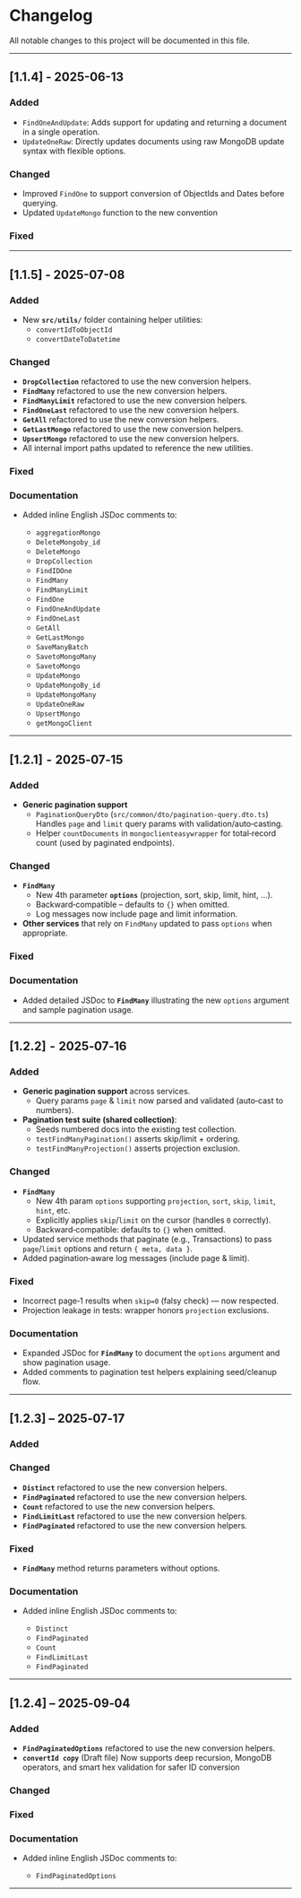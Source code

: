 # Changelog

All notable changes to this project will be documented in this file.

---

## [1.1.4] - 2025-06-13

### Added

- `FindOneAndUpdate`: Adds support for updating and returning a document in a single operation.
- `UpdateOneRaw`: Directly updates documents using raw MongoDB update syntax with flexible options.

### Changed

- Improved `FindOne` to support conversion of ObjectIds and Dates before querying.
- Updated `UpdateMongo` function to the new convention

### Fixed

---

## [1.1.5] - 2025-07-08

### Added

- New **`src/utils/`** folder containing helper utilities:
  - `convertIdToObjectId`
  - `convertDateToDatetime`

### Changed

- **`DropCollection`** refactored to use the new conversion helpers.
- **`FindMany`** refactored to use the new conversion helpers.
- **`FindManyLimit`** refactored to use the new conversion helpers.
- **`FindOneLast`** refactored to use the new conversion helpers.
- **`GetAll`** refactored to use the new conversion helpers.
- **`GetLastMongo`** refactored to use the new conversion helpers.
- **`UpsertMongo`** refactored to use the new conversion helpers.
- All internal import paths updated to reference the new utilities.

### Fixed

### Documentation

- Added inline English JSDoc comments to:

  - `aggregationMongo`
  - `DeleteMongoby_id`
  - `DeleteMongo`
  - `DropCollection`
  - `FindIDOne`
  - `FindMany`
  - `FindManyLimit`
  - `FindOne`
  - `FindOneAndUpdate`
  - `FindOneLast`
  - `GetAll`
  - `GetLastMongo`
  - `SaveManyBatch`
  - `SavetoMongoMany`
  - `SavetoMongo`
  - `UpdateMongo`
  - `UpdateMongoBy_id`
  - `UpdateMongoMany`
  - `UpdateOneRaw`
  - `UpsertMongo`
  - `getMongoClient`

---

## [1.2.1]  ‑  2025‑07‑15

### Added

- **Generic pagination support**
  - `PaginationQueryDto` (`src/common/dto/pagination-query.dto.ts`)  
    Handles `page` and `limit` query params with validation/auto‑casting.
  - Helper `countDocuments` in `mongoclienteasywrapper` for total‑record count (used by paginated endpoints).

### Changed

- **`FindMany`**
  - New 4th parameter **`options`** (projection, sort, skip, limit, hint, …).
  - Backward‑compatible – defaults to `{}` when omitted.
  - Log messages now include page and limit information.
- **Other services** that rely on `FindMany` updated to pass `options` when appropriate.

### Fixed

### Documentation

- Added detailed JSDoc to **`FindMany`** illustrating the new `options` argument and sample pagination usage.

---

## [1.2.2]  ‑  2025‑07‑16

### Added

- **Generic pagination support** across services.
  - Query params `page` & `limit` now parsed and validated (auto‑cast to numbers).
- **Pagination test suite (shared collection)**:
  - Seeds numbered docs into the existing test collection.
  - `testFindManyPagination()` asserts skip/limit + ordering.
  - `testFindManyProjection()` asserts projection exclusion.

### Changed

- **`FindMany`**
  - New 4th param `options` supporting `projection`, `sort`, `skip`, `limit`, `hint`, etc.
  - Explicitly applies `skip`/`limit` on the cursor (handles `0` correctly).
  - Backward‑compatible: defaults to `{}` when omitted.
- Updated service methods that paginate (e.g., Transactions) to pass `page`/`limit` options and return `{ meta, data }`.
- Added pagination‑aware log messages (include page & limit).

### Fixed

- Incorrect page‑1 results when `skip=0` (falsy check) — now respected.
- Projection leakage in tests: wrapper honors `projection` exclusions.

### Documentation

- Expanded JSDoc for **`FindMany`** to document the `options` argument and show pagination usage.
- Added comments to pagination test helpers explaining seed/cleanup flow.

---

## [1.2.3] – 2025‑07‑17

### Added

### Changed

- **`Distinct`** refactored to use the new conversion helpers.
- **`FindPaginated`** refactored to use the new conversion helpers.
- **`Count`** refactored to use the new conversion helpers.
- **`FindLimitLast`** refactored to use the new conversion helpers.
- **`FindPaginated`** refactored to use the new conversion helpers.

### Fixed

- **`FindMany`** method returns parameters without options.

### Documentation

- Added inline English JSDoc comments to:

  - `Distinct`
  - `FindPaginated`
  - `Count`
  - `FindLimitLast`
  - `FindPaginated`

---

## [1.2.4] – 2025‑09‑04

### Added

- **`FindPaginatedOptions`** refactored to use the new conversion helpers.
- **`convertId copy`** (Draft file) Now supports deep recursion, MongoDB operators, and smart hex validation for safer ID conversion

### Changed

### Fixed

### Documentation

- Added inline English JSDoc comments to:

  - `FindPaginatedOptions`

---
